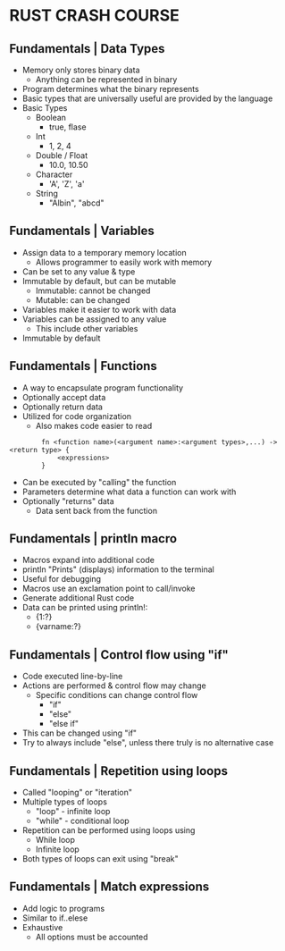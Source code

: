 # RUST CRASH COURSE

## Fundamentals | Data Types
- Memory only stores binary data
    - Anything can be represented in binary
- Program determines what the binary represents
- Basic types that are universally useful are provided by the language
- Basic Types
    - Boolean
        - true, flase
    - Int
        - 1, 2, 4
    - Double / Float
        - 10.0, 10.50
    - Character
        - 'A', 'Z', 'a'
    - String
        - "Albin", "abcd"

## Fundamentals | Variables
- Assign data to a temporary memory location
    - Allows programmer to easily work with memory
- Can be set to any value & type
- Immutable by default, but can be mutable
    - Immutable: cannot be changed
    - Mutable: can be changed
- Variables make it easier to work with data
- Variables can be assigned to any value
    - This include other variables
- Immutable by default

## Fundamentals | Functions
- A way to encapsulate program functionality
- Optionally accept data
- Optionally return data
- Utilized for code organization
    - Also makes code easier to read
```
        fn <function name>(<argument name>:<argument types>,...) -> <return type> {
            <expressions>
        }
```

- Can be executed by "calling" the function
- Parameters determine what data a function can work with
- Optionally "returns" data
    - Data sent back from the function

## Fundamentals | println macro
- Macros expand into additional code
- println "Prints" (displays) information to the terminal
- Useful for debugging
- Macros use an exclamation point to call/invoke
- Generate additional Rust code
- Data can be printed using println!:
    - {1:?}
    - {varname:?}
## Fundamentals | Control flow using "if"
- Code executed line-by-line
- Actions are performed & control flow may change
    - Specific conditions can change control flow
        - "if"
        - "else"
        - "else if"
- This can be changed using "if"
- Try to always include "else", unless there truly is no alternative case

## Fundamentals | Repetition using loops
- Called "looping" or "iteration"
- Multiple types of loops
    - "loop" - infinite loop
    - "while" - conditional loop
- Repetition can be performed using loops using
    - While loop
    - Infinite loop
- Both types of loops can exit using "break"

## Fundamentals | Match expressions
- Add logic to programs
- Similar to if..elese
- Exhaustive
    - All options must be accounted